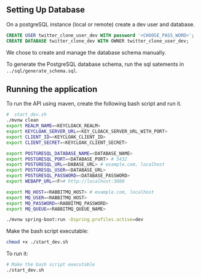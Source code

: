 ## Setting Up Database

On a postgreSQL instance (local or remote) create a dev user and database.

```sql
CREATE USER twitter_clone_user_dev WITH password '<CHOOSE_PASS_WORD>';
CREATE DATABASE twitter_clone_dev WITH OWNER twitter_clone_user_dev;
```

We chose to create and manage the database schema manually.

To generate the PostgreSQL database schema, run the sql satements in `../sql/generate_schema.sql`.



## Running the application

To run the API using maven, create the following bash script and run it.
```bash
#  start_dev.sh
./mvnw clean
export REALM_NAME=<KEYCLOACK_REALM>
export KEYCLOAK_SERVER_URL=<KEY_CLOACK_SERVER_URL_WITH_PORT>
export CLIENT_ID=<KEYCLOAK_CLIENT_ID>
export CLIENT_SECRET=<KEYCLOAK_CLIENT_SECRET>

export POSTGRESQL_DATABASE_NAME=<DATABASE_NAME>
export POSTGRESQL_PORT=<DATABASE_PORT> # 5432
export POSTGRESQL_URL=<DABASE_URL> # example.com, localhost
export POSTGRESQL_USER=<DATABASE_URL>
export POSTGRESQL_PASSWORD=<DATABASE_PASSWORD>
export WEBAPP_URL=<F># http://localhost:3000

export MQ_HOST=<RABBITMQ_HOST> # example.com, localhost
export MQ_USER=<RABBITMQ_HOST>
export MQ_PASSWORD=<RABBITMQ_PASSWORD>
export MQ_QUEUE=<RABBITMQ_QUEUE_NAME>

./mvnw spring-boot:run -Dspring.profiles.active=dev
```

Make the bash script executable:
```bash
chmod +x ./start_dev.sh
```

To run it:
```bash
# Make the bash script executable
./start_dev.sh
```


